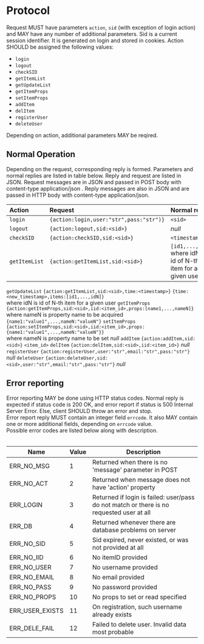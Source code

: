 # Protocol #
Request MUST have parameters `action`, `sid` (with exception of login action) and MAY have any number of additional parameters.
Sid is a current session identifier. It is generated on login and stored in cookies.
Action SHOULD be assigned the following values:
  * `login`
  * `logout`
  * `checkSID`
  * `getItemList`
  * `getUpdateList`
  * `getItemProps`
  * `setItemProps`
  * `addItem`
  * `delItem`
  * `registerUser`
  * `deleteUser`

Depending on action, additional parameters MAY be reqired.

## Normal Operation ##

Depending on the request, corresponding reply is formed. Parameters and normal replies are listed in table below. Reply and request are listed in JSON.
Request messages are in JSON and passed in POST body with content-type application/json .
Reply messages are also in JSON and are passed in HTTP body with content-type application/json.

| Action | Request | Normal reply |
|:-------|:--------|:-------------|
| `login` | `{action:login,user:"str",pass:"str")}` | `<sid>` |
| `logout` | `{action:logout,sid:<sid>}` | _null_ |
| `checkSID` | `{action:checkSID,sid:<sid>}` | `<timestamp>` |
| `getItemList` | `{action:getItemList,sid:<sid>}` | `[id1,...,idN]`<br>where idN is id of N-th item for a given user <br>
<tr><td> <code>getUpdateList</code> </td><td> <code>{action:getItemList,sid:&lt;sid&gt;,time:&lt;timestamp&gt;}</code> </td><td> <code>{time:&lt;new_timestamp&gt;,items:[id1,...,idN]}</code><br>where idN is id of N-th item for a given user </td></tr>
<tr><td> <code>getItemProps</code> </td><td> <code>{action:getItemProps,sid:&lt;sid&gt;,iid:&lt;item_id&gt;,props:[name1,...,nameN]}</code><br>where nameN is property name to be acquired </td><td> <code>{name1:"value1",...,nameN:"valueN"}</code> </td></tr>
<tr><td> <code>setItemProps</code> </td><td> <code>{action:setItemProps,sid:&lt;sid&gt;,iid:&lt;item_id&gt;,props:{name1:"value1",...,nameN:"valueN"}}</code><br>where nameN is property name to be set </td><td> <i>null</i> </td></tr>
<tr><td> <code>addItem</code> </td><td> <code>{action:addItem,sid:&lt;sid&gt;}</code> </td><td> <code>&lt;item_id&gt;</code> </td></tr>
<tr><td> <code>delItem</code> </td><td> <code>{action:delItem,sid:&lt;sid&gt;,iid:&lt;item_id&gt;}</code> </td><td> <i>null</i> </td></tr>
<tr><td> <code>registerUser</code> </td><td> <code>{action:registerUser,user:"str",email:"str",pass:"str"}</code> </td><td> <i>null</i> </td></tr>
<tr><td> <code>deleteUser</code> </td><td> <code>{action:deleteUser,sid:&lt;sid&gt;,user:"str",email:"str",pass:"str"}</code> </td><td> <i>null</i> </td></tr></tbody></table>

<h2>Error reporting</h2>

Error reporting MAY be done using HTTP status codes. Normal reply is expected if status code is 200 OK, and error report if status is 500 Internal Server Error. Else, client SHOULD throw an error and stop.<br>
Error report reply MUST contain an integer field <code>errcode</code>. It also MAY contain one or more additional fields, depending on <code>errcode</code> value.<br>
Possible error codes are listed below along with description.<br>
<br>
<table><thead><th> Name </th><th> Value </th><th> Description </th></thead><tbody>
<tr><td>ERR_NO_MSG</td><td>1 </td><td>Returned when there is no 'message' parameter in POST</td></tr>
<tr><td>ERR_NO_ACT</td><td>2 </td><td>Returned when message does not have 'action' property</td></tr>
<tr><td>ERR_LOGIN</td><td>3 </td><td>Returned if login is failed: user/pass do not match or there is no requested user at all</td></tr>
<tr><td>ERR_DB</td><td>4 </td><td>Returned whenever there are database problems on server</td></tr>
<tr><td>ERR_NO_SID</td><td>5 </td><td>Sid expired, never existed, or was not provided at all</td></tr>
<tr><td>ERR_NO_IID</td><td>6 </td><td>No itemID provided</td></tr>
<tr><td>ERR_NO_USER</td><td>7 </td><td>No username provided</td></tr>
<tr><td>ERR_NO_EMAIL</td><td>8 </td><td>No email provided</td></tr>
<tr><td>ERR_NO_PASS</td><td>9 </td><td>No password provided</td></tr>
<tr><td>ERR_NO_PROPS</td><td>10</td><td>No props to set or read specified</td></tr>
<tr><td>ERR_USER_EXISTS</td><td>11</td><td>On registration, such username already exists</td></tr>
<tr><td>ERR_DELE_FAIL</td><td>12</td><td>Failed to delete user. Invalid data most probable</td></tr>